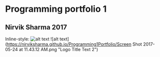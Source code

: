 # Programming portfolio 1
## Nirvik Sharma 2017

Inline-style: 
![alt text](https://nirviksharma.github.io/Programming1Portfolio/pic.png "Logo Title Text 1")
![alt text](https://nirviksharma.github.io/Programming1Portfolio/Screen Shot 2017-05-24 at 11.43.12 AM.png "Logo Title Text 2")

